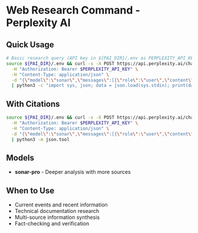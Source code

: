 # Web Research Command - Perplexity AI

## Quick Usage
```bash
# Basic research query (API key in ${PAI_DIR}/.env as PERPLEXITY_API_KEY)
source ${PAI_DIR}/.env && curl -s -X POST https://api.perplexity.ai/chat/completions \
  -H "Authorization: Bearer $PERPLEXITY_API_KEY" \
  -H "Content-Type: application/json" \
  -d "{\"model\":\"sonar\",\"messages\":[{\"role\":\"user\",\"content\":\"YOUR_QUERY_HERE\"}]}" \
  | python3 -c "import sys, json; data = json.load(sys.stdin); print(data['choices'][0]['message']['content'])"
```

## With Citations
```bash
source ${PAI_DIR}/.env && curl -s -X POST https://api.perplexity.ai/chat/completions \
  -H "Authorization: Bearer $PERPLEXITY_API_KEY" \
  -H "Content-Type: application/json" \
  -d "{\"model\":\"sonar\",\"messages\":[{\"role\":\"user\",\"content\":\"YOUR_QUERY_HERE\"}],\"return_citations\":true}" \
  | python3 -m json.tool
```

## Models
- **sonar-pro** - Deeper analysis with more sources

## When to Use
- Current events and recent information
- Technical documentation research
- Multi-source information synthesis
- Fact-checking and verification
